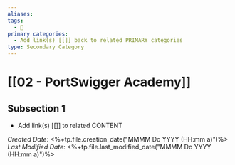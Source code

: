 ```yaml
---
aliases: 
tags:
  - 🥈
primary categories:
  - Add link(s) [[]] back to related PRIMARY categories
type: Secondary Category
---
```

# [[02 - PortSwigger Academy]]

## Subsection 1
* Add link(s) [[]] to related CONTENT

*Created Date*: <%+tp.file.creation_date("MMMM Do YYYY (HH:mm a)")%>
*Last Modified Date*: <%+tp.file.last_modified_date("MMMM Do YYYY (HH:mm a)")%>
